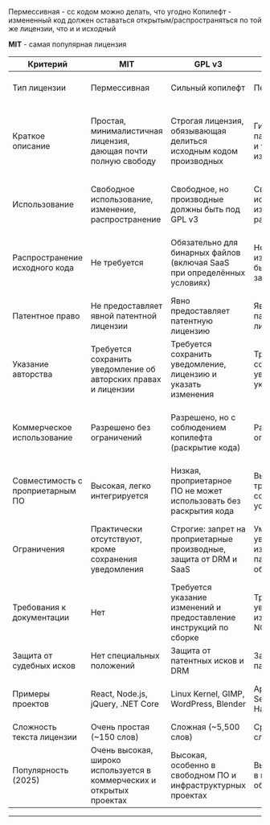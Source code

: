 Пермессивная - сс кодом можно делать,  что угодно
Копилефт - измененный код должен оставаться открытым/распространяться по той же лицензии, что и и исходный

**MIT** - самая популярная лицензия

| Критерий                         | MIT                                                                   | GPL v3                                                                   | Apache 2.0                                                       | BSD 3-Clause                                                   | LGPL v3                                                            | MPL 2.0                                                              |
| -------------------------------- | --------------------------------------------------------------------- | ------------------------------------------------------------------------ | ---------------------------------------------------------------- | -------------------------------------------------------------- | ------------------------------------------------------------------ | -------------------------------------------------------------------- |
| Тип лицензии                     | Пермессивная                                                          | Сильный копилефт                                                         | Пермессивная                                                     | Пермессивная                                                   | Слабый копилефт                                                    | Слабый копилефт (на уровне файлов)                                   |
| Краткое описание                 | Простая, минималистичная лицензия, дающая почти полную свободу        | Строгая лицензия, обязывающая делиться исходным кодом производных        | Гибкая лицензия с патентной защитой и уведомлением об изменениях | Похожа на MIT, но с ограничением на использование имени автора | Копилефт для библиотек, допускает использование в проприетарном ПО | Копилефт на уровне отдельных файлов, подходит для смешанных проектов |
| Использование                    | Свободное использование, изменение, распространение                   | Свободное, но производные должны быть под GPL v3                         | Свободное использование, изменение, распространение              | Свободное использование, изменение, распространение            | Свободное, но библиотеки должны оставаться под LGPL                | Свободное, но изменённые файлы должны быть под MPL                   |
| Распространение исходного кода   | Не требуется                                                          | Обязательно для бинарных файлов (включая SaaS при определённых условиях) | Не требуется, но изменения должны быть задокументированы         | Не требуется                                                   | Обязательно для самой библиотеки, но не для использующего её ПО    | Обязательно только для изменённых файлов под MPL                     |
| Патентное право                  | Не предоставляет явной патентной лицензии                             | Явно предоставляет патентную лицензию                                    | Явно предоставляет патентную лицензию                            | Не предоставляет явной патентной лицензии                      | Явно предоставляет патентную лицензию                              | Явно предоставляет патентную лицензию                                |
| Указание авторства               | Требуется сохранить уведомление об авторских правах и лицензии        | Требуется сохранить уведомление, лицензию и указать изменения            | Требуется сохранить уведомление и указать изменения              | Требуется сохранить уведомление об авторских правах            | Требуется сохранить уведомление, лицензию и указать изменения      | Требуется сохранить уведомление и лицензию для файлов под MPL        |
| Коммерческое использование       | Разрешено без ограничений                                             | Разрешено, но с соблюдением копилефта (раскрытие кода)                   | Разрешено без ограничений                                        | Разрешено без ограничений                                      | Разрешено, включая использование в проприетарном ПО                | Разрешено, включая интеграцию с проприетарным ПО                     |
| Совместимость с проприетарным ПО | Высокая, легко интегрируется                                          | Низкая, проприетарное ПО не может использовать без раскрытия кода        | Высокая, но требуется соблюдение условий патентов                | Высокая, легко интегрируется                                   | Средняя, подходит для библиотек в проприетарных проектах           | Средняя, допускает интеграцию, если файлы разделены                  |
| Ограничения                      | Практически отсутствуют, кроме сохранения уведомления                 | Строгие: запрет на проприетарные производные, защита от DRM и SaaS       | Умеренные: уведомление об изменениях, патентные обязательства    | Запрет на использование имени автора для рекламы               | Копилефт только для библиотеки, но не для использующего ПО         | Копилефт только для изменённых файлов, ограниченная вирусность       |
| Требования к документации        | Нет                                                                   | Требуется указание изменений и предоставление инструкций по сборке       | Требуется уведомление об изменениях в NOTICE-файле               | Нет                                                            | Требуется указание изменений для библиотеки                        | Требуется указание изменений для файлов под MPL                      |
| Защита от судебных исков         | Нет специальных положений                                             | Защита от патентных исков и DRM                                          | Защита от патентных исков                                        | Нет специальных положений                                      | Защита от патентных исков                                          | Защита от патентных исков                                            |
| Примеры проектов                 | React, Node.js, jQuery, .NET Core                                     | Linux Kernel, GIMP, WordPress, Blender                                   | Apache HTTP Server, Kubernetes, Hadoop                           | FreeBSD, PostgreSQL, WebKit                                    | Glibc, Qt (частично), VLC media player                             | Firefox, Thunderbird, Servo                                          |
| Сложность текста лицензии        | Очень простая (~150 слов)                                             | Сложная (~5,500 слов)                                                    | Средняя (~2,000 слов)                                            | Простая (~200 слов)                                            | Сложная (~6,000 слов)                                              | Средняя (~2,500 слов)                                                |
| Популярность (2025)              | Очень высокая, широко используется в коммерческих и открытых проектах | Высокая, особенно в свободном ПО и инфраструктурных проектах             | Высокая, популярна в корпоративных и облачных решениях           | Умеренная, используется в стабильных проектах                  | Умеренная, популярна для библиотек                                 | Умеренная, используется в проектах Mozilla и некоторых других        |

---